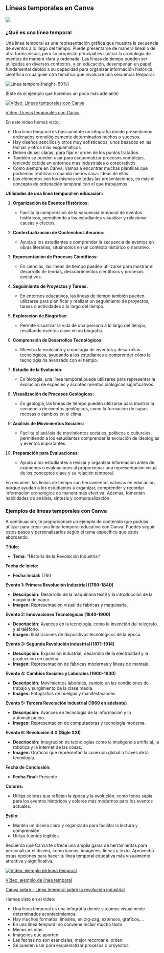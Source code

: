 ## Líneas temporales en Canva

![](https://raw.githubusercontent.com/javacasm/Iniciacion-Herramientas-Digitales-Aula/main/images/icono-linea-temporal.png)

### ¿Qué es una línea temporal

Una línea temporal es una representación gráfica que muestra la secuencia de eventos a lo largo del tiempo. Puede presentarse de manera lineal o de otra forma visual, pero su propósito principal es ilustrar la cronología de eventos de manera clara y ordenada. Las líneas de tiempo pueden ser utilizadas en diversos contextos, y en educación, desempeñan un papel fundamental debido a su capacidad para organizar información histórica, científica o cualquier otra temática que involucre una secuencia temporal.

![Línea temporal](https://raw.githubusercontent.com/javacasm/Iniciacion-Herramientas-Digitales-Aula/main/images/ejemplo-linea-temporal.png){height=50%}

(Este es el ejemplo que haremos un poco más adelante)


[![Vídeo: Líneas temporales con Canva](https://img.youtube.com/vi/B1g11JsrLSo/0.jpg)](https://youtu.be/B1g11JsrLSo)

[Vídeo: Líneas temporales con Canva](https://drive.google.com/file/d/1I6Zwnw0C7yEWJkRc0lPr-LQExc61l82i/view?usp=sharing)

En este vídeo hemos visto:

* Una línea temporal es básicamente un infografía donde presentamos ordenados cronológicamente determinados hechos o sucesos.
* Hay diseños sencillos y otros muy sofisticados, unos basados en las fechas y otros más esquemáticos
* Deben de ser claras, para fijar el orden de los puntos tratados.
* También se pueden usar para esquematizar procesos complejos, teniendo cabida en entornos más industriales o corporativos.
* Como siempre en Canva, vamos a encontrar muchas plantillas que podremos reutilizar o cuando menos sacar ideas de ellas.
* Los elementos son los mismos de todas las presentaciones, es más el concepto de ordenación temporal con el que trabajamos


**Utilidades de una línea temporal en educación:**

1. **Organización de Eventos Históricos:**
   - Facilita la comprensión de la secuencia temporal de eventos históricos, permitiendo a los estudiantes visualizar y relacionar causas y efectos.

2. **Contextualización de Contenidos Literarios:**
   - Ayuda a los estudiantes a comprender la secuencia de eventos en obras literarias, situándolos en un contexto histórico o narrativo.

3. **Representación de Procesos Científicos:**
   - En ciencias, las líneas de tiempo pueden utilizarse para mostrar el desarrollo de teorías, descubrimientos científicos y procesos evolutivos.

4. **Seguimiento de Proyectos y Tareas:**
   - En entornos educativos, las líneas de tiempo también pueden utilizarse para planificar y realizar un seguimiento de proyectos, tareas o actividades a lo largo del tiempo.

5. **Exploración de Biografías:**
   - Permite visualizar la vida de una persona a lo largo del tiempo, resaltando eventos clave en su biografía.

6. **Comprensión de Desarrollos Tecnológicos:**
   - Muestra la evolución y cronología de inventos y desarrollos tecnológicos, ayudando a los estudiantes a comprender cómo la tecnología ha avanzado con el tiempo.

7. **Estudio de la Evolución:**
   - En biología, una línea temporal puede utilizarse para representar la evolución de especies y acontecimientos biológicos significativos.

8. **Visualización de Procesos Geológicos:**
   - En geología, las líneas de tiempo pueden utilizarse para mostrar la secuencia de eventos geológicos, como la formación de capas rocosas o cambios en el clima.

9. **Análisis de Movimientos Sociales:**
   - Facilita el análisis de movimientos sociales, políticos o culturales, permitiendo a los estudiantes comprender la evolución de ideologías y eventos importantes.

10. **Preparación para Evaluaciones:**
    - Ayuda a los estudiantes a revisar y organizar información antes de exámenes o evaluaciones al proporcionar una representación visual de los conceptos clave y su relación temporal.

En resumen, las líneas de tiempo son herramientas valiosas en educación porque ayudan a los estudiantes a organizar, comprender y recordar información cronológica de manera más efectiva. Además, fomentan habilidades de análisis, síntesis y contextualización.




### Ejemplos de líneas temporales con Canva

A continuación, te proporcionaré un ejemplo de contenido que podrías utilizar para crear una línea temporal educativa con Canva. Puedes seguir estos pasos y personalizarlos según el tema específico que estés abordando.

**Título:**
- **Tema:** "Historia de la Revolución Industrial"

**Fecha de Inicio:**
- **Fecha Inicial:** 1760

**Evento 1: Primera Revolución Industrial (1760-1840)**
- **Descripción:** Desarrollo de la maquinaria textil y la introducción de la máquina de vapor.
- **Imagen:** Representación visual de fábricas y maquinaria.

**Evento 2: Innovaciones Tecnológicas (1840-1900)**
- **Descripción:** Avances en la tecnología, como la invención del telégrafo y el teléfono.
- **Imagen:** Ilustraciones de dispositivos tecnológicos de la época.

**Evento 3: Segunda Revolución Industrial (1871-1914)**
- **Descripción:** Expansión industrial, desarrollo de la electricidad y la producción en cadena.
- **Imagen:** Representación de fábricas modernas y líneas de montaje.

**Evento 4: Cambios Sociales y Laborales (1900-1930)**
- **Descripción:** Movimientos laborales, cambio en las condiciones de trabajo y surgimiento de la clase media.
- **Imagen:** Fotografías de huelgas y manifestaciones.

**Evento 5: Tercera Revolución Industrial (1969 en adelante)**
- **Descripción:** Avances en tecnología de la información y la automatización.
- **Imagen:** Representación de computadoras y tecnología moderna.

**Evento 6: Revolución 4.0 (Siglo XXI)**
- **Descripción:** Integración de tecnologías como la inteligencia artificial, la robótica y la internet de las cosas.
- **Imagen:** Gráficos que representan la conexión global a través de la tecnología.

**Fecha de Conclusión:**
- **Fecha Final:** Presente

**Colores:**
- Utiliza colores que reflejen la época y la evolución, como tonos sepia para los eventos históricos y colores más modernos para los eventos actuales.

**Estilo:**
- Mantén un diseño claro y organizado para facilitar la lectura y comprensión.
- Utiliza fuentes legibles.

Recuerda que Canva te ofrece una amplia gama de herramientas para personalizar el diseño, como iconos, imágenes, líneas y texto. Aprovecha estas opciones para hacer tu línea temporal educativa más visualmente atractiva y significativa.


[![Vídeo: ejemplo de línea temporal](https://img.youtube.com/vi/B1g11JsrLSo/0.jpg)](https://youtu.be/B1g11JsrLSo)

[Vídeo: ejemplo de línea temporal](https://drive.google.com/file/d/1hBdPce4lpPVsrPNrUiQD9gwMPJNzMIK4/view?usp=sharing)

[Canva sobre - Línea temporal sobre la revolución industrial](https://www.canva.com/design/DAF6Kciu2U8/wsMjVlWekDKcqPjEDAbfYg/view?utm_content=DAF6Kciu2U8&utm_campaign=designshare&utm_medium=link&utm_source=editor)

Hemos visto en el vídeo:

* Una línea temporal es una infografía donde situamos visualmente determinados acontecimientos.
* Hay muchos formatos: lineales, en zig-zag, extensos, gráficos,...
* En una línea temporal no conviene incluir mucho texto
* Menos es más
* Imágenes que aporten
* Las fechas no son esenciales, mejor recordar el orden
* Se pueden usar para esquematizar procesos o proyectos



